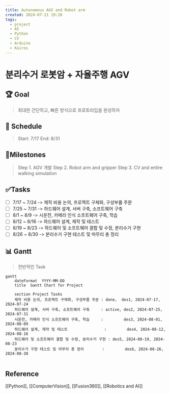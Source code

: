 ```yaml
---
title: Autonomous AGV and Robot arm
created: 2024-07-21 19:28
tags:
  - project
  - AI
  - Python
  - CV
  - Arduino
  - Kairos
---
```


# 분리수거 로봇암 + 자율주행 AGV

## 🏆 Goal
> 최대한 간단하고, 빠른 방식으로 프로토타입을 완성하자

## 📅  Schedule
> Start: 7/17
> End: 8/31

##  💎Milestones
> Step 1. AGV 개발
> Step 2. Robot arm and gripper
> Step 3. CV and entire walking simulation

## ✅Tasks
- [ ] 7/17 ~ 7/24 -> 제작 비용 논의, 프로젝트 구체화, 구성부품 주문
- [ ] 7/25 ~ 7/31 -> 하드웨어 설계, 서버 구축, 소프트웨어 구축
- [ ] 8/1 ~ 8/9 -> 시운전, 카메라 인식 소프트웨어 구축, 학습
- [ ] 8/12 ~ 8/16 -> 하드웨어 설계, 제작 및 테스트
- [ ] 8/19 ~ 8/23 -> 하드웨어 및 소프트웨어 결합 및 수정, 분리수거 구현
- [ ] 8/26 ~ 8/30 -> 분리수거 구현 테스트 및 마무리 총 정리

## 📊 Gantt
> 전반적인 Task
```mermaid
gantt
    dateFormat  YYYY-MM-DD
    title  Gantt Chart for Project

    section Project Tasks
    제작 비용 논의, 프로젝트 구체화, 구성부품 주문 : done,  des1, 2024-07-17, 2024-07-24
    하드웨어 설계, 서버 구축, 소프트웨어 구축     : active, des2, 2024-07-25, 2024-07-31
    시운전, 카메라 인식 소프트웨어 구축, 학습     :         des3, 2024-08-01, 2024-08-09
    하드웨어 설계, 제작 및 테스트                :         des4, 2024-08-12, 2024-08-16
    하드웨어 및 소프트웨어 결합 및 수정, 분리수거 구현 : des5, 2024-08-19, 2024-08-23
    분리수거 구현 테스트 및 마무리 총 정리        :         des6, 2024-08-26, 2024-08-30


```
## Reference
[[Python]], [[ComputerVision]], [[Fusion360]], [[Robotics and AI]]